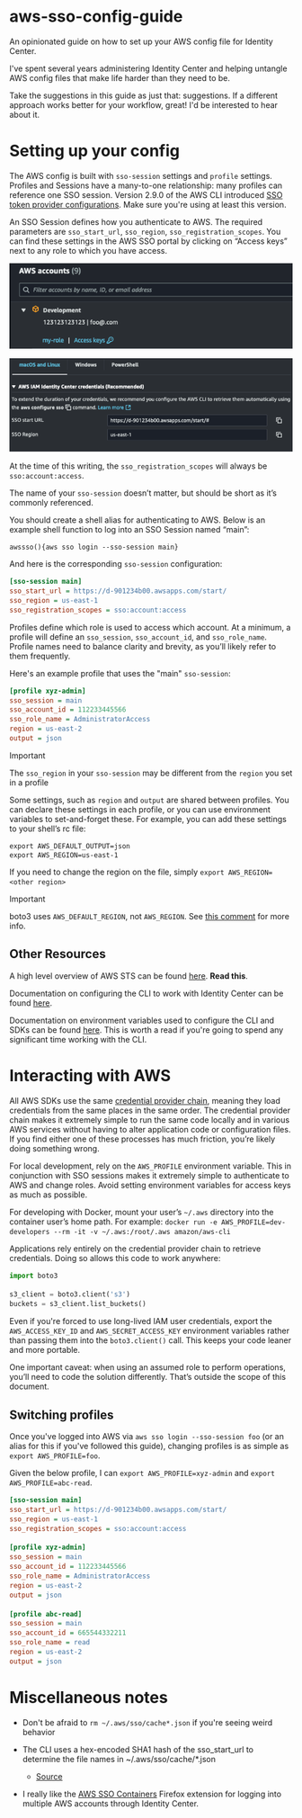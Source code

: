 # aws-sso-config-guide
An opinionated guide on how to set up your AWS config file for Identity Center.

I've spent several years administering Identity Center and helping untangle AWS config files that make life harder than they need to be.

Take the suggestions in this guide as just that: suggestions. If a different approach works better for your workflow, great! I'd be interested to hear about it. 

# Setting up your config

The AWS config is built with `sso-session` settings and `profile` settings. Profiles and Sessions have a many-to-one relationship: many profiles can reference one SSO session. Version 2.9.0 of the AWS CLI introduced [SSO token provider configurations](https://docs.aws.amazon.com/sdkref/latest/guide/feature-sso-credentials.html#sso-token-config). Make sure you're using at least this version. 

An SSO Session defines how you authenticate to AWS. The required parameters are `sso_start_url`, `sso_region`, `sso_registration_scopes`. You can find these settings in the AWS SSO portal by clicking on “Access keys” next to any role to which you have access.

![step0.png](img/config/step0.png)

![step1.png](img/config/step1.png)

At the time of this writing, the `sso_registration_scopes` will always be `sso:account:access`. 

The name of your `sso-session` doesn’t matter, but should be short as it’s commonly referenced.

You should create a shell alias for authenticating to AWS. Below is an example shell function to log into an SSO Session named “main”:

```shell
awssso(){aws sso login --sso-session main}
```

And here is the corresponding `sso-session` configuration:

```ini
[sso-session main]
sso_start_url = https://d-901234b00.awsapps.com/start/
sso_region = us-east-1
sso_registration_scopes = sso:account:access
```

Profiles define which role is used to access which account. At a minimum, a profile will define an `sso_session`, `sso_account_id`, and `sso_role_name`. Profile names need to balance clarity and brevity, as you’ll likely refer to them frequently.

Here's an example profile that uses the "main" `sso-session`:

```ini
[profile xyz-admin]
sso_session = main
sso_account_id = 112233445566
sso_role_name = AdministratorAccess
region = us-east-2
output = json
```

> [!IMPORTANT]
> The `sso_region` in your `sso-session` may be different from the `region` you set in a profile

Some settings, such as `region` and `output` are shared between profiles. You can declare these settings in each profile, or you can use environment variables to set-and-forget these. For example, you can add these settings to your shell’s rc file:

```shell
export AWS_DEFAULT_OUTPUT=json
export AWS_REGION=us-east-1
```

If you need to change the region on the file, simply `export AWS_REGION=<other region>`

>[!IMPORTANT]
> boto3 uses `AWS_DEFAULT_REGION`, not `AWS_REGION`. See [this comment](https://github.com/boto/boto3/issues/3620#issuecomment-1462661383) for more info.

## Other Resources
A high level overview of AWS STS can be found [here](https://docs.aws.amazon.com/IAM/latest/UserGuide/id_credentials_temp.html). **Read this**.

Documentation on configuring the CLI to work with Identity Center can be found [here](https://docs.aws.amazon.com/cli/latest/userguide/cli-configure-sso.html). 

Documentation on environment variables used to configure the CLI and SDKs can be found [here](https://docs.aws.amazon.com/cli/v1/userguide/cli-configure-envvars.html). This is worth a read if you're going to spend any significant time working with the CLI.

# Interacting with AWS

All AWS SDKs use the same [credential provider chain](https://docs.aws.amazon.com/sdkref/latest/guide/standardized-credentials.html), meaning they load credentials from the same places in the same order. The credential provider chain makes it extremely simple to run the same code locally and in various AWS services without having to alter application code or configuration files. If you find either one of these processes has much friction, you’re likely doing something wrong.

For local development, rely on the `AWS_PROFILE` environment variable. This in conjunction with SSO sessions makes it extremely simple to authenticate to AWS and change roles. Avoid setting environment variables for access keys as much as possible.

For developing with Docker, mount your user’s `~/.aws` directory into the container user’s home path. For example: `docker run -e AWS_PROFILE=dev-developers --rm -it -v ~/.aws:/root/.aws amazon/aws-cli` 

Applications rely entirely on the credential provider chain to retrieve credentials. Doing so allows this code to work anywhere:

```python
import boto3

s3_client = boto3.client('s3')
buckets = s3_client.list_buckets()
```

Even if you're forced to use long-lived IAM user credentials, export the `AWS_ACCESS_KEY_ID` and `AWS_SECRET_ACCESS_KEY` environment variables rather than passing them into the `boto3.client()` call. This keeps your code leaner and more portable. 

One important caveat: when using an assumed role to perform operations, you’ll need to code the solution differently. That’s outside the scope of this document.

## Switching profiles

Once you've logged into AWS via `aws sso login --sso-session foo` (or an alias for this if you've followed this guide), changing profiles is as simple as `export AWS_PROFILE=foo`.

Given the below profile, I can `export AWS_PROFILE=xyz-admin` and `export AWS_PROFILE=abc-read`.

```ini
[sso-session main]
sso_start_url = https://d-901234b00.awsapps.com/start/
sso_region = us-east-1
sso_registration_scopes = sso:account:access

[profile xyz-admin]
sso_session = main
sso_account_id = 112233445566
sso_role_name = AdministratorAccess
region = us-east-2
output = json

[profile abc-read]
sso_session = main
sso_account_id = 665544332211
sso_role_name = read
region = us-east-2
output = json
```

# Miscellaneous notes

- Don't be afraid to `rm ~/.aws/sso/cache*.json` if you're seeing weird behavior 

- The CLI uses a hex-encoded SHA1 hash of the sso_start_url to determine the file names in ~/.aws/sso/cache/*.json
  - [Source](https://github.com/aws/aws-sdk-go-v2/blob/d7a7f5a021d5f64882fc1e219bd12725d9b75d41/credentials/ssocreds/sso_cached_token.go#L21-L41)

- I really like the [AWS SSO Containers](https://addons.mozilla.org/en-US/firefox/addon/aws-sso-containers/) Firefox extension for logging into multiple AWS accounts through Identity Center.
